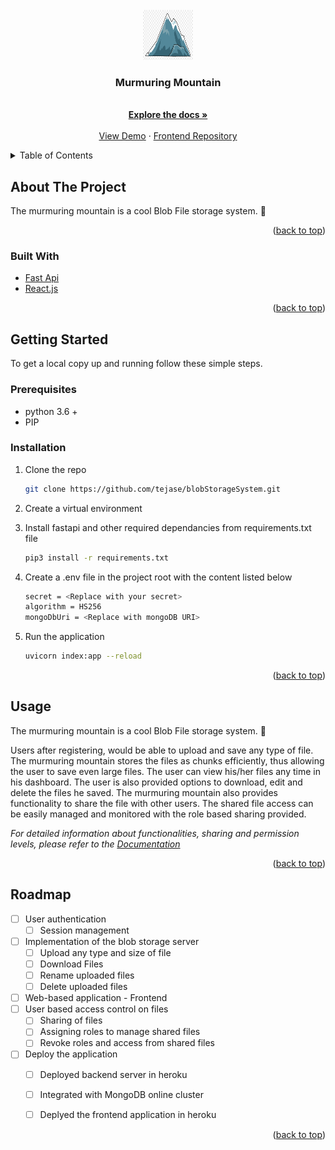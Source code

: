 <div id="top"></div>

<!-- PROJECT LOGO -->
<br />
<div align="center">
  <a href="https://github.com/tejase/blobStorageSystem">
    <img src="description/murmuringMountain.jpg" alt="Logo" width="80" height="80">
  </a>

<h3 align="center">Murmuring Mountain</h3>

  <p align="center">
    <br />
    <a href="https://murmuring-mountain-24156.herokuapp.com/docs#"><strong>Explore the docs »</strong></a>
    <br />
    <br />
    <a href="https://murmuring-mountain-37015.herokuapp.com/">View Demo</a>
    ·
    <a href="https://github.com/tejase/blobStorageSystem-Frontend">Frontend Repository</a>
  </p>
</div>

<!-- TABLE OF CONTENTS -->
<details>
  <summary>Table of Contents</summary>
  <ol>
    <li>
      <a href="#about-the-project">About The Project</a>
      <ul>
        <li><a href="#built-with">Built With</a></li>
      </ul>
    </li>
    <li>
      <a href="#getting-started">Getting Started</a>
      <ul>
        <li><a href="#prerequisites">Prerequisites</a></li>
        <li><a href="#installation">Installation</a></li>
      </ul>
    </li>
    <li><a href="#usage">Usage</a></li>
    <li><a href="#roadmap">Roadmap</a></li>
  </ol>
</details>

<!-- ABOUT THE PROJECT -->

## About The Project

The murmuring mountain is a cool Blob File storage system. 🚀

<p align="right">(<a href="#top">back to top</a>)</p>

### Built With

- [Fast Api](https://fastapi.tiangolo.com/)
- [React.js](https://reactjs.org/)

<p align="right">(<a href="#top">back to top</a>)</p>

<!-- GETTING STARTED -->

## Getting Started

To get a local copy up and running follow these simple steps.

### Prerequisites

- python 3.6 +
- PIP

### Installation

1. Clone the repo
   ```sh
   git clone https://github.com/tejase/blobStorageSystem.git
   ```
2. Create a virtual environment

3. Install fastapi and other required dependancies from requirements.txt file
   ```sh
   pip3 install -r requirements.txt
   ```
4. Create a .env file in the project root with the content listed below
   ```sh
   secret = <Replace with your secret>
   algorithm = HS256
   mongoDbUri = <Replace with mongoDB URI>
   ```
5. Run the application 
   ```sh
   uvicorn index:app --reload
   ```

<p align="right">(<a href="#top">back to top</a>)</p>

<!-- USAGE EXAMPLES -->

## Usage

The murmuring mountain is a cool Blob File storage system. 🚀

Users after registering, would be able to upload and save any type of file. The murmuring mountain stores the files as chunks efficiently, thus allowing the user to save even large files. The user can view his/her files any time in his dashboard. The user is also provided options to download, edit and delete the files he saved. The murmuring mountain also provides functionality to share the file with other users. The shared file access can be easily managed and monitored with the role based sharing provided.  

_For detailed information about functionalities, sharing and permission levels, please refer to the [Documentation](https://murmuring-mountain-24156.herokuapp.com/redoc)_

<p align="right">(<a href="#top">back to top</a>)</p>

<!-- ROADMAP -->

## Roadmap

- [ ] User authentication
    - [ ] Session management
- [ ] Implementation of the blob storage server
    - [ ] Upload any type and size of file
    - [ ] Download Files
    - [ ] Rename uploaded files
    - [ ] Delete uploaded files
- [ ] Web-based application - Frontend
- [ ] User based access control on files
    - [ ] Sharing of files
    - [ ] Assigning roles to manage shared files
    - [ ] Revoke roles and access from shared files
- [ ] Deploy the application
    - [ ] Deployed backend server in heroku
    - [ ] Integrated with MongoDB online cluster
    - [ ] Deplyed the frontend application in heroku


<p align="right">(<a href="#top">back to top</a>)</p>
